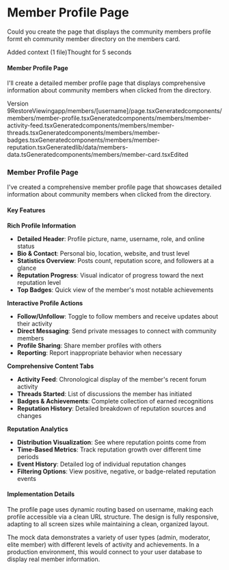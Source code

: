 # Member Profile Page

Could you create the page that displays the community members profile formt eh community member directory on the members card.

Added context (1 file)Thought for 5 seconds

#### Member Profile Page

I'll create a detailed member profile page that displays comprehensive information about community members when clicked from the directory.

Version 9RestoreViewingapp/members/\[username]/page.tsxGeneratedcomponents/members/member-profile.tsxGeneratedcomponents/members/member-activity-feed.tsxGeneratedcomponents/members/member-threads.tsxGeneratedcomponents/members/member-badges.tsxGeneratedcomponents/members/member-reputation.tsxGeneratedlib/data/members-data.tsGeneratedcomponents/members/member-card.tsxEdited

### Member Profile Page

I've created a comprehensive member profile page that showcases detailed information about community members when clicked from the directory.

#### Key Features

**Rich Profile Information**

* **Detailed Header**: Profile picture, name, username, role, and online status
* **Bio & Contact**: Personal bio, location, website, and trust level
* **Statistics Overview**: Posts count, reputation score, and followers at a glance
* **Reputation Progress**: Visual indicator of progress toward the next reputation level
* **Top Badges**: Quick view of the member's most notable achievements

**Interactive Profile Actions**

* **Follow/Unfollow**: Toggle to follow members and receive updates about their activity
* **Direct Messaging**: Send private messages to connect with community members
* **Profile Sharing**: Share member profiles with others
* **Reporting**: Report inappropriate behavior when necessary

**Comprehensive Content Tabs**

* **Activity Feed**: Chronological display of the member's recent forum activity
* **Threads Started**: List of discussions the member has initiated
* **Badges & Achievements**: Complete collection of earned recognitions
* **Reputation History**: Detailed breakdown of reputation sources and changes

**Reputation Analytics**

* **Distribution Visualization**: See where reputation points come from
* **Time-Based Metrics**: Track reputation growth over different time periods
* **Event History**: Detailed log of individual reputation changes
* **Filtering Options**: View positive, negative, or badge-related reputation events

#### Implementation Details

The profile page uses dynamic routing based on username, making each profile accessible via a clean URL structure. The design is fully responsive, adapting to all screen sizes while maintaining a clean, organized layout.

The mock data demonstrates a variety of user types (admin, moderator, elite member) with different levels of activity and achievements. In a production environment, this would connect to your user database to display real member information.
